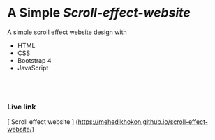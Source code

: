 # A Simple *Scroll-effect-website*
A simple scroll effect website design with <br>
- HTML
- CSS
- Bootstrap 4
- JavaScript

<br><br>
### Live link
[ Scroll effect website ]
(https://mehedikhokon.github.io/scroll-effect-website/)
